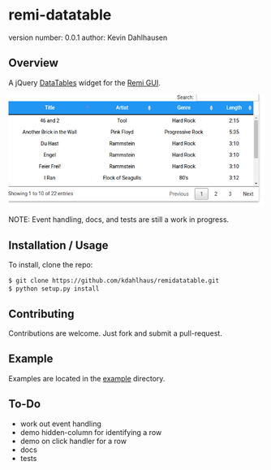 remi-datatable
===============================

version number: 0.0.1
author: Kevin Dahlhausen

Overview
--------

A jQuery [DataTables](https://datatables.net/) widget for the [Remi GUI](https://github.com/dddomodossola/remi).


![ScreenShot](/docs/source/remidatatable.png?raw=true)


NOTE: Event handling, docs,  and tests are still a work in progress.

Installation / Usage
--------------------

<!--
To install use pip:

    $ pip install remidatatable
-->

To install, clone the repo:

    $ git clone https://github.com/kdahlhaus/remidatatable.git
    $ python setup.py install

Contributing
------------

Contributions are welcome.  Just fork and submit a pull-request.

Example
-------

Examples are located in the [example](https://github.com/kdahlhaus/remi-datable/tree/master/example) directory.


To-Do
-----

* work out event handling
* demo hidden-column for identifying a row
* demo on click handler for a row
* docs
* tests


